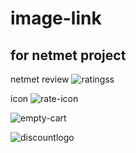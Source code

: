 # image-link


## for netmet project
netmet review
![ratingss](https://user-images.githubusercontent.com/101392872/201415934-643fbc64-827f-447a-b5ba-4df056bb36fd.jpg)

icon
![rate-icon](https://user-images.githubusercontent.com/101392872/201415977-3c4bfd45-f808-4036-bd26-6a62cb073b2a.png)

![empty-cart](https://user-images.githubusercontent.com/101392872/201416025-b7d96214-f2e4-43db-9a66-ae4002d5a793.png)

![discountlogo](https://user-images.githubusercontent.com/101392872/201416038-92064fd6-50a3-41ab-acf5-737fa43cb0f6.jpeg)
